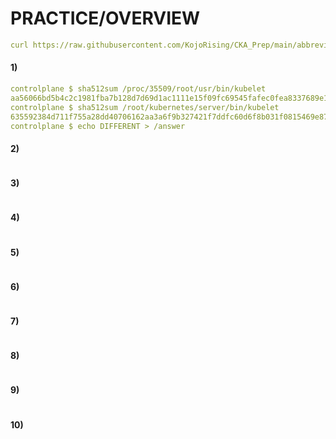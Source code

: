 # PRACTICE/OVERVIEW
```yaml
curl https://raw.githubusercontent.com/KojoRising/CKA_Prep/main/abbreviated_alias.sh > alias.sh && source alias.sh
```

#### 1)
```yaml
controlplane $ sha512sum /proc/35509/root/usr/bin/kubelet
aa56066bd5b4c2c1981fba7b128d7d69d1ac1111e15f09fc69545fafec0fea8337689e119321c613b0d52778fdc28489b0bc785318d2b0e4bf174d4322748b71  /proc/35509/root/usr/bin/kubelet
controlplane $ sha512sum /root/kubernetes/server/bin/kubelet 
635592384d711f755a28dd40706162aa3a6f9b327421f7ddfc60d6f8b031f0815469e87965130465aa2c5527815bb463e0367b2309568cf60ebf52e2ba60940b  kubelet
controlplane $ echo DIFFERENT > /answer
```

#### 2) 
```yaml

```

#### 3)
```yaml

```

#### 4)
```yaml

```

#### 5)
```yaml

```

#### 6)
```yaml

```

#### 7)
```yaml

```

#### 8)
```yaml

```

#### 9)
```yaml

```

#### 10)
```yaml

```


